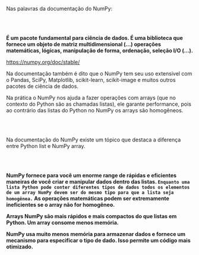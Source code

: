 Nas palavras da documentação do NumPy:

</br>
</br>

**É um pacote fundamental para ciência de dados. É uma biblioteca que fornece um objeto de matriz multidimensional (...) operações matemáticas, lógicas, manipulação de forma, ordenação, seleção I/O (...).**

https://numpy.org/doc/stable/


Na documentação também é dito que o NumPy tem seu uso extensivel com o Pandas, SciPy, Matplotlib, scikit-learn, scikit-image e muitos outros pacotes de ciência de dados.


Na prática o NumPy nos ajuda a fazer operações com arrays (que no contexto do Python são as chamadas listas), ele garante performance, pois ao contrário das listas do  Python  no NumPy os arrays são homogêneos.

</br>
</br>

Na documentação do NumPy existe um tópico que destaca a diferença entre Python list e NumPy array.

</br>
</br>

**NumPy fornece para você um enorme range de rápidas e eficientes maneiras de você criar e manipular dados dentro das listas.  `Enquanto uma lista Python pode conter diferentes tipos de dados todos os elementos de um array NumPy devem ser do mesmo tipo para que a lista seja homogênea.` As operações matemáticas podem ser extremamente ineficientes se o array não for homogêneo.**

**Arrays NumPy são mais rápidos e mais compactos do que listas em Python. Um array consome menos memória.**

**NumPy usa muito menos memória para armazenar dados e fornece um mecanismo para especificar o tipo de dado. Isso permite um código mais otimizado.**
